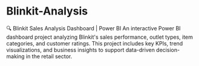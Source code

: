 # Blinkit-Analysis
🔍 Blinkit Sales Analysis Dashboard | Power BI An interactive Power BI dashboard project analyzing Blinkit's sales performance, outlet types, item categories, and customer ratings. This project includes key KPIs, trend visualizations, and business insights to support data-driven decision-making in the retail sector.
